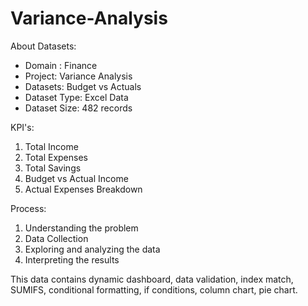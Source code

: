 # Variance-Analysis

About Datasets:
- Domain : Finance
- Project: Variance Analysis
- Datasets: Budget vs Actuals
- Dataset Type: Excel Data
- Dataset Size: 482 records

KPI's:
1. Total Income
2. Total Expenses
3. Total Savings
4. Budget vs Actual Income
5. Actual Expenses Breakdown

Process:
1. Understanding the problem
2. Data Collection
3. Exploring and analyzing the data
4. Interpreting the results

This data contains dynamic dashboard, data validation, index match, SUMIFS, conditional formatting, if conditions, column chart, pie chart.
